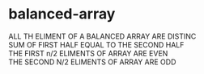 # balanced-array 

   ALL TH ELIMENT OF A BALANCED ARRAY ARE DISTINC                    
   SUM OF FIRST HALF EQUAL TO THE SECOND HALF                       
   THE FIRST n/2 ELIMENTS OF ARRAY ARE EVEN                      
   THE SECOND N/2 ELIMENTS OF ARRAY ARE ODD    
   

